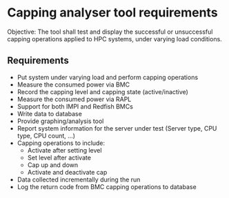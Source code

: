 # Capping analyser tool requirements

Objective: The tool shall test and display the successful or unsuccessful capping operations applied to HPC systems, under varying load conditions.

## Requirements

- Put system under varying load and perform capping operations
- Measure the consumed power via BMC
- Record the capping level and capping state (active/inactive)
- Measure the consumed power via RAPL
- Support for both IMPI and Redfish BMCs
- Write data to database
- Provide graphing/analysis tool
- Report system information for the server under test (Server type, CPU type, CPU count, ...)
- Capping operations to include:
  - Activate after setting level
  - Set level after activate
  - Cap up and down
  - Activate and deactivate cap
- Data collected incrementally during the run
- Log the return code from BMC capping operations to database
